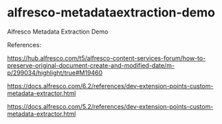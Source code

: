 # alfresco-metadataextraction-demo
Alfresco Metadata Extraction Demo

References: 

https://hub.alfresco.com/t5/alfresco-content-services-forum/how-to-preserve-original-document-create-and-modified-date/m-p/299034/highlight/true#M19460

https://docs.alfresco.com/6.2/references/dev-extension-points-custom-metadata-extractor.html

https://docs.alfresco.com/5.2/references/dev-extension-points-custom-metadata-extractor.html
